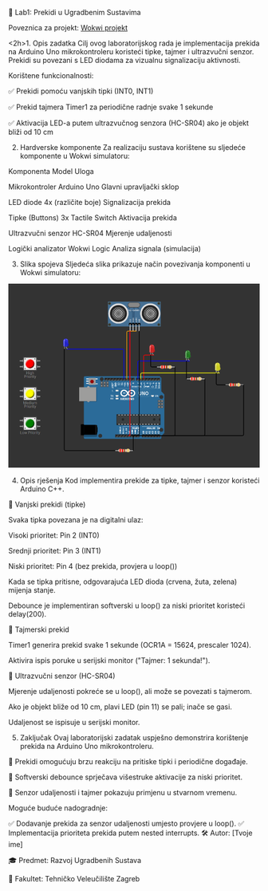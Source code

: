 📖 Lab1: Prekidi u Ugradbenim Sustavima

Poveznica za projekt: [Wokwi projekt](https://wokwi.com/projects/427284724839193601)


<2h>1. Opis zadatka</h2>
Cilj ovog laboratorijskog rada je implementacija prekida na Arduino Uno mikrokontroleru koristeći tipke, tajmer i ultrazvučni senzor. Prekidi su povezani s LED diodama za vizualnu signalizaciju aktivnosti.

Korištene funkcionalnosti:

✅ Prekidi pomoću vanjskih tipki (INT0, INT1)

✅ Prekid tajmera Timer1 za periodične radnje svake 1 sekunde

✅ Aktivacija LED-a putem ultrazvučnog senzora (HC-SR04) ako je objekt bliži od 10 cm

2. Hardverske komponente
Za realizaciju sustava korištene su sljedeće komponente u Wokwi simulatoru:

Komponenta	Model	Uloga

Mikrokontroler	Arduino Uno	Glavni upravljački sklop

LED diode	4x (različite boje)	Signalizacija prekida

Tipke (Buttons)	3x Tactile Switch	Aktivacija prekida

Ultrazvučni senzor	HC-SR04	Mjerenje udaljenosti

Logički analizator	Wokwi Logic	Analiza signala (simulacija)

3. Slika spojeva
Sljedeća slika prikazuje način povezivanja komponenti u Wokwi simulatoru:

![Arduino Setup](slika.png)




4. Opis rješenja
Kod implementira prekide za tipke, tajmer i senzor koristeći Arduino C++.

📌 Vanjski prekidi (tipke)

Svaka tipka povezana je na digitalni ulaz:

Visoki prioritet: Pin 2 (INT0)

Srednji prioritet: Pin 3 (INT1)

Niski prioritet: Pin 4 (bez prekida, provjera u loop())

Kada se tipka pritisne, odgovarajuća LED dioda (crvena, žuta, zelena) mijenja stanje.

Debounce je implementiran softverski u loop() za niski prioritet koristeći delay(200).


📌 Tajmerski prekid

Timer1 generira prekid svake 1 sekunde (OCR1A = 15624, prescaler 1024).

Aktivira ispis poruke u serijski monitor ("Tajmer: 1 sekunda!").

📌 Ultrazvučni senzor (HC-SR04)

Mjerenje udaljenosti pokreće se u loop(), ali može se povezati s tajmerom.

Ako je objekt bliže od 10 cm, plavi LED (pin 11) se pali; inače se gasi.

Udaljenost se ispisuje u serijski monitor.

5. Zaključak
Ovaj laboratorijski zadatak uspješno demonstrira korištenje prekida na Arduino Uno mikrokontroleru.

🔹 Prekidi omogućuju brzu reakciju na pritiske tipki i periodične događaje.


🔹 Softverski debounce sprječava višestruke aktivacije za niski prioritet.


🔹 Senzor udaljenosti i tajmer pokazuju primjenu u stvarnom vremenu.



Moguće buduće nadogradnje:

✅ Dodavanje prekida za senzor udaljenosti umjesto provjere u loop().
✅ Implementacija prioriteta prekida putem nested interrupts.
🛠 Autor: [Tvoje ime]

🎓 Predmet: Razvoj Ugradbenih Sustava

🏫 Fakultet: Tehničko Veleučilište Zagreb
